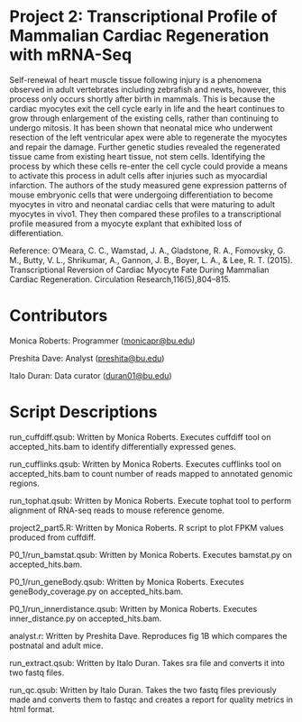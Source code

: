 # Project 2: Transcriptional Profile of Mammalian Cardiac Regeneration with mRNA-Seq

  Self-renewal of heart muscle tissue following injury is a phenomena observed in adult vertebrates including zebrafish and newts, however, this process only occurs shortly after birth in mammals. This is because the cardiac myocytes exit the cell cycle early in life and the heart continues to grow through enlargement of the existing cells, rather than continuing to undergo mitosis. It has been shown that neonatal mice who underwent resection of the left ventricular apex were able to regenerate the myocytes and repair the damage. Further genetic studies revealed the regenerated tissue came from existing heart tissue, not stem cells. Identifying the process by which these cells re-enter the cell cycle could provide a means to activate this process in adult cells after injuries such as myocardial infarction. 
	The authors of the study measured gene expression patterns of mouse embryonic cells that were undergoing differentiation to become myocytes in vitro and neonatal cardiac cells that were maturing to adult myocytes in vivo1. They then compared these profiles to a transcriptional profile measured from a myocyte explant that exhibited loss of differentiation.
  
Reference: O’Meara, C. C., Wamstad, J. A., Gladstone, R. A., Fomovsky, G. M., Butty, V. L., Shrikumar, A., Gannon, J. B., Boyer, L. A., & Lee, R. T. (2015). Transcriptional Reversion of Cardiac Myocyte Fate During Mammalian Cardiac Regeneration. Circulation Research,116(5),804–815.

# Contributors

Monica Roberts: Programmer (monicapr@bu.edu)

Preshita Dave: Analyst (preshita@bu.edu)

Italo Duran: Data curator (duran01@bu.edu)

# Script Descriptions

run_cuffdiff.qsub: Written by Monica Roberts. Executes cuffdiff tool on accepted_hits.bam to identify differentially expressed genes.

run_cufflinks.qsub: Written by Monica Roberts. Executes cufflinks tool on accepted_hits.bam to count number of reads mapped to annotated genomic regions.

run_tophat.qsub: Written by Monica Roberts. Execute tophat tool to perform alignment of RNA-seq reads to mouse reference genome.

project2_part5.R: Written by Monica Roberts. R script to plot FPKM values produced from cuffdiff.

P0_1/run_bamstat.qsub: Written by Monica Roberts. Executes bamstat.py on accepted_hits.bam.

P0_1/run_geneBody.qsub: Written by Monica Roberts. Executes geneBody_coverage.py on accepted_hits.bam.

P0_1/run_innerdistance.qsub: Written by Monica Roberts. Executes inner_distance.py on accepted_hits.bam.

analyst.r: Written by Preshita Dave. Reproduces fig 1B which compares the postnatal and adult mice.

run_extract.qsub: Written by Italo Duran. Takes sra file and converts it into two fastq files. 

run_qc.qsub: Written by Italo Duran. Takes the two fastq files previously made and converts them to fastqc and creates a report for quality metrics in html format.



